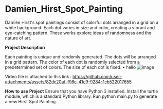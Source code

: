 # Damien_Hirst_Spot_Painting

Damien Hirst's spot paintings consist of colorful dots arranged in a grid on a white background. Each dot varies in size and color, creating a vibrant and eye-catching pattern. These works explore ideas of randomness and the nature of art.

**Project Description**

Each painting is unique and randomly generated.
The dots will be arranged in a grid pattern.
The color of each dot is randomly selected from a predetermined set of colors.
The size of each dot is fixed.
•	hello
![image](https://github.com/user-attachments/assets/c4ecb17a-d298-4ecb-9399-638b17bec0f8)

Video file is attached to this link : https://github.com/user-attachments/assets/82dc20af-f98c-41e9-9284-1cb522017655

**How to use Project**
Ensure that you have Python 3 installed.
Install the turtle module, which is a standard Python library.
Run python main.py to generate a new Hirst Spot Painting.

